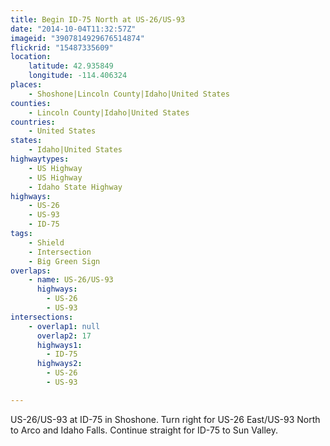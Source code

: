 ```yaml
---
title: Begin ID-75 North at US-26/US-93
date: "2014-10-04T11:32:57Z"
imageid: "3907814929676514874"
flickrid: "15487335609"
location:
    latitude: 42.935849
    longitude: -114.406324
places:
    - Shoshone|Lincoln County|Idaho|United States
counties:
    - Lincoln County|Idaho|United States
countries:
    - United States
states:
    - Idaho|United States
highwaytypes:
    - US Highway
    - US Highway
    - Idaho State Highway
highways:
    - US-26
    - US-93
    - ID-75
tags:
    - Shield
    - Intersection
    - Big Green Sign
overlaps:
    - name: US-26/US-93
      highways:
        - US-26
        - US-93
intersections:
    - overlap1: null
      overlap2: 17
      highways1:
        - ID-75
      highways2:
        - US-26
        - US-93

---
```

US-26/US-93 at ID-75 in Shoshone.  Turn right for US-26 East/US-93 North to Arco and Idaho Falls.  Continue straight for ID-75 to Sun Valley.